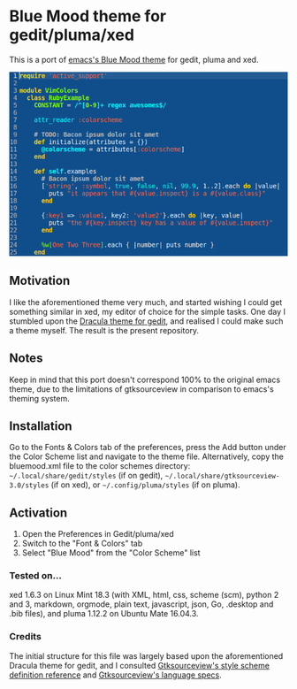 # Blue Mood theme for gedit/pluma/xed

This is a port of [emacs's Blue Mood theme](https://emacsthemes.com/themes/blue-mood-theme.html) for gedit, pluma and xed.

![Screenshot](https://raw.githubusercontent.com/blue-mood/blue-mood-everything/master/screenshots/gedit-screenshot.png)

## Motivation

I like the aforementioned theme very much, and started wishing I could get something similar in xed, my editor of choice for the simple tasks. One day I stumbled upon the [Dracula theme for gedit](https://github.com/dracula/gedit), and realised I could make such a theme myself. The result is the present repository.

## Notes

Keep in mind that this port doesn't correspond 100% to the original emacs theme, due to the limitations of gtksourceview in comparison to emacs's theming system.

## Installation

Go to the Fonts & Colors tab of the preferences, press the Add button under the Color Scheme list and navigate to the theme file. Alternatively, copy the bluemood.xml file to the color schemes directory: `~/.local/share/gedit/styles` (if on gedit), `~/.local/share/gtksourceview-3.0/styles` (if on xed), or `~/.config/pluma/styles` (if on pluma).

## Activation

1. Open the Preferences in Gedit/pluma/xed
2. Switch to the "Font & Colors" tab
3. Select "Blue Mood" from the "Color Scheme" list

### Tested on…

xed 1.6.3 on Linux Mint 18.3 (with XML, html, css, scheme (scm), python 2 and 3, markdown, orgmode, plain text, javascript, json, Go, .desktop and .bib files), and pluma 1.12.2 on Ubuntu Mate 16.04.3.

### Credits

The initial structure for this file was largely based upon the aforementioned Dracula theme for gedit, and I consulted [Gtksourceview's style scheme definition reference](https://developer.gnome.org/gtksourceview/stable/style-reference.html) and [Gtksourceview's language specs](https://git.gnome.org/browse/gtksourceview/tree/data/language-specs).
